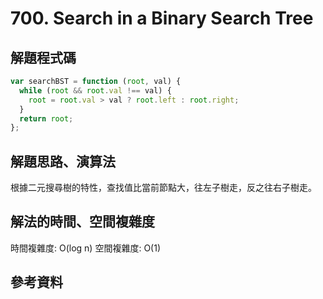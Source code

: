 # 700. Search in a Binary Search Tree

## 解題程式碼

```javascript
var searchBST = function (root, val) {
  while (root && root.val !== val) {
    root = root.val > val ? root.left : root.right;
  }
  return root;
};
```

## 解題思路、演算法

根據二元搜尋樹的特性，查找值比當前節點大，往左子樹走，反之往右子樹走。

## 解法的時間、空間複雜度

時間複雜度: O(log n)
空間複雜度: O(1)

## 參考資料
